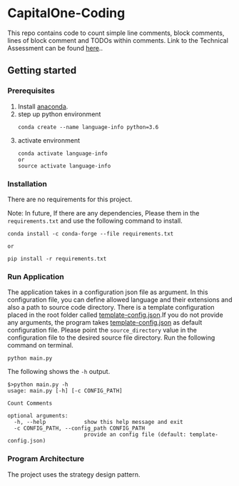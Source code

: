 # CapitalOne-Coding

This repo contains code to count simple line comments, block comments, lines of block comment and TODOs within comments. Link to the Technical Assessment can be found [here](www.abdullahsumbal.com/doc/capital-one.pdf)..

## Getting started

### Prerequisites

1. Install [anaconda](https://www.anaconda.com/distribution/).
2. step up python environment
    ```buildoutcfg
    conda create --name language-info python=3.6
    ``` 
3. activate environment
    ```buildoutcfg
    conda activate language-info
    or 
    source activate language-info
    ```

### Installation
There are no requirements for this project.

Note: In future, If there are any dependencies, Please them in the `requirements.txt` and use the following command to install.
```buildoutcfg
conda install -c conda-forge --file requirements.txt

or 

pip install -r requirements.txt

```
### Run Application 
The application takes in a configuration json file as argument. In this configuration file, you can define allowed language and their extensions and also a path to 
source code directory. There is a template configuration placed in the root folder called [template-config.json](template-config.json).If you do not provide any arguments, the 
program takes [template-config.json](template-config.json) as default configuration file. Please point the `source_directory` value in the configuration file to the desired source file directory.
Run the following command on terminal.
```buildoutcfg
python main.py
```

The following shows the `-h` output.

```buildoutcfg
$>python main.py -h
usage: main.py [-h] [-c CONFIG_PATH]

Count Comments

optional arguments:
  -h, --help            show this help message and exit
  -c CONFIG_PATH, --config_path CONFIG_PATH
                        provide an config file (default: template-config.json)

```
### Program Architecture
The project uses the strategy design pattern. 
